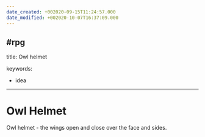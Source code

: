 ```yaml
---
date_created: +002020-09-15T11:24:57.000
date_modified: +002020-10-07T16:37:09.000
---
```

 #rpg
---

title: Owl helmet

keywords:

   - idea
---

# Owl Helmet

Owl helmet - the wings open and close over the face and sides.
